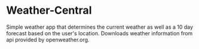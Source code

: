 # Weather-Central
Simple weather app that determines the current weather as well as a 10 day forecast based on the user's location. Downloads weather information from api provided by openweather.org.


